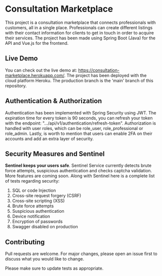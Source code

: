 # Consultation Marketplace
This project is a consultation marketplace that connects professionals with customers, all
in a single place. Professionals can create different listings with their contact information
for clients to get in touch in order to acquire their services. The project has been made using
Spring Boot (Java) for the API and Vue.js for the frontend.

## Live Demo
You can check out the live demo at: https://consultation-marketplace.herokuapp.com/. 
The project has been deployed with the cloud platform Heroku. The production branch
is the 'main' branch of this repository.

## Authentication & Authorization
Authentication has been implemented with Spring Security using JWT. The expiration time for
every token is 90 seconds, you can refresh your token with the endpoint: 
".../api/v1/authentication/refresh-token". Authorization is handled with user roles, which can be 
role_user, role_professional or role_admin. Lastly, is worth to mention that users can enable
2FA on their accounts and add an extra layer of security.

## Security Measures and Sentinel
**Sentinel keeps your users safe**. Sentinel Service currently detects brute force attempts, suspicious 
authentication and checks captcha validation. More features are coming soon. 
Along with Sentinel here is a complete list of tests regarding security:
1. SQL or code Injection
2. Cross-site request forgery (CSRF)
3. Cross-site scripting (XSS)
4. Brute force attempts
5. Suspicious authentication
6. Device notification
7. Encryption of passwords
8. Swagger disabled on production

## Contributing
Pull requests are welcome. For major changes, please open an issue first to discuss what you would like to change.

Please make sure to update tests as appropriate.


